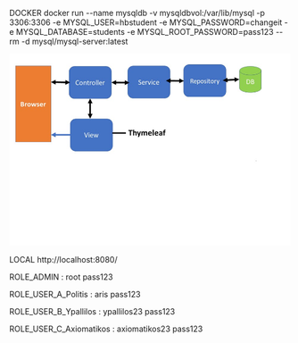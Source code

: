 
 DOCKER
docker run --name mysqldb -v mysqldbvol:/var/lib/mysql -p 3306:3306 -e MYSQL_USER=hbstudent -e MYSQL_PASSWORD=changeit -e MYSQL_DATABASE=students -e MYSQL_ROOT_PASSWORD=pass123 --rm -d mysql/mysql-server:latest

![Alt text](/architecture.jpg "Project")

LOCAL
http://localhost:8080/

ROLE_ADMIN : root   pass123

ROLE_USER_A_Politis : aris  pass123

ROLE_USER_B_Ypallilos :  ypallilos23  pass123

ROLE_USER_C_Axiomatikos : axiomatikos23 pass123

